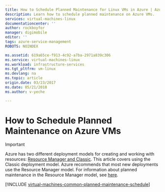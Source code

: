 ```yaml
---
title: How to Schedule Planned Maintenance for Linux VMs in Azure | Azure
description: Learn how to schedule planned maintenance on Azure VMs.
services: virtual-machines-linux
documentationcenter: ''
author: rockboyfor
manager: digimobile
editor: ''
tags: azure-service-management
ROBOTS: NOINDEX

ms.assetid: 619a65ce-f913-4c92-a7ba-2971a839c306
ms.service: virtual-machines-linux
ms.workload: infrastructure-services
ms.tgt_pltfrm: vm-linux
ms.devlang: na
ms.topic: article
origin.date: 03/23/2017
ms.date: 05/21/2018
ms.author: v-yeche

---
```

# How to Schedule Planned Maintenance on Azure VMs
> [!IMPORTANT]
> Azure has two different deployment models for creating and working with resources: [Resource Manager and Classic](../../../resource-manager-deployment-model.md). This article covers using the Classic deployment model. Azure recommends that most new deployments use the Resource Manager model. For information about planned maintenance in the Resource Manager model, see [here](../planned-maintenance.md?toc=%2fvirtual-machines%2flinux%2ftoc.json).

[!INCLUDE [virtual-machines-common-planned-maintenance-schedule](../../../../includes/virtual-machines-common-planned-maintenance-schedule.md)]

<!-- Update_Description: update meta properties -->
